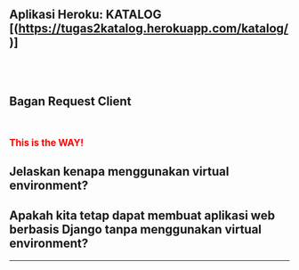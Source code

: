 Aplikasi Heroku: KATALOG [(https://tugas2katalog.herokuapp.com/katalog/)]
---
<br><br>

Bagan Request Client
---

<br><br>
<span style="color:red; font-weight:bold; font-size:larger;">This is the WAY!</span>

Jelaskan kenapa menggunakan virtual environment?
---

Apakah kita tetap dapat membuat aplikasi web berbasis Django tanpa menggunakan virtual environment?
---

<hr>
